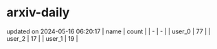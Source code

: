 # arxiv-daily
updated on 2024-05-16 06:20:17
| name | count |
| - | - |
| user_0 | 77 |
| user_2 | 17 |
| user_1 | 19 |
